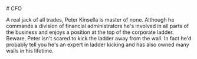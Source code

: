 # CFO

A real jack of all trades, Peter Kinsella is master of none. Although he commands a division of financial administrators he's involved in all parts of the business and enjoys a position at the top of the corporate ladder. Beware, Peter isn't scared to kick the ladder away from the wall. In fact he'd probably tell you he's an expert in ladder kicking and has also owned many walls in his lifetime. 